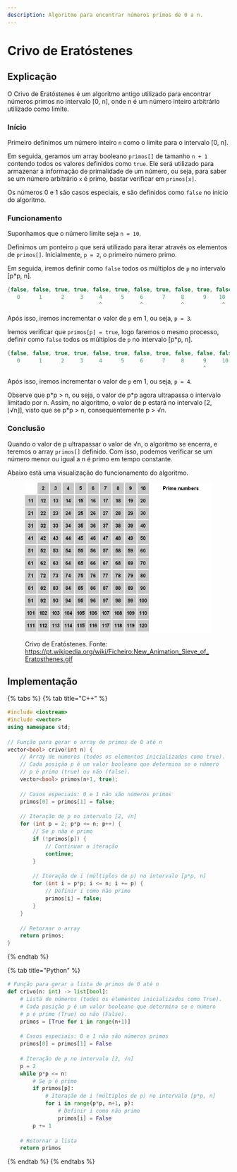 ```yaml
---
description: Algoritmo para encontrar números primos de 0 a n.
---
```


# Crivo de Eratóstenes

## Explicação

O Crivo de Eratóstenes é um algoritmo antigo utilizado para encontrar números primos no intervalo \[0, n], onde n é um número inteiro arbitrário utilizado como limite.

### Início

Primeiro definimos um número inteiro `n` como o limite para o intervalo \[0, n].

Em seguida, geramos um array booleano `primos[]` de tamanho `n + 1` contendo todos os valores definidos como `true`. Ele será utilizado para armazenar a informação de primalidade de um número, ou seja, para saber se um número arbitrário `x` é primo, bastar verificar em `primos[x]`.

Os números 0 e 1 são casos especiais, e são definidos como `false` no início do algoritmo.

### Funcionamento

Suponhamos que o número limite seja `n = 10`.

Definimos um ponteiro `p` que será utilizado para iterar através os elementos de `primos[]`. Inicialmente, `p = 2`, o primeiro número primo.

Em seguida, iremos definir como `false` todos os múltiplos de `p` no intervalo \[p\*p, n].

```cpp
{false, false, true, true, false, true, false, true, false, true, false}
   0      1      2     3     4      5     6      7     8      9    10
                             ^            ^            ^            ^
```

Após isso, iremos incrementar o valor de `p` em 1, ou seja, `p = 3`.

Iremos verificar que `primos[p] = true`, logo faremos o mesmo processo, definir como `false` todos os múltiplos de `p` no intervalo \[p\*p, n].

```cpp
{false, false, true, true, false, true, false, true, false, false, false}
   0      1      2     3     4      5     6      7     8      9     10
                                                              ^
```

Após isso, iremos incrementar o valor de `p` em 1, ou seja, `p = 4`.

Observe que p\*p > n, ou seja, o valor de p\*p agora ultrapassa o intervalo limitado por n. Assim, no algoritmo, o valor de p estará no intervalo \[2, ⌊√n⌋], visto que se p\*p > n, consequentemente p > √n.

### Conclusão

Quando o valor de p ultrapassar o valor de √n, o algoritmo se encerra, e teremos o array `primos[]` definido. Com isso, podemos verificar se um número menor ou igual a n é primo em tempo constante.

Abaixo está uma visualização do funcionamento do algoritmo.

<figure><img src="../../.gitbook/assets/crivo_eratostenes.gif" alt="Crivo de Eratóstenes"><figcaption><p>Crivo de Eratóstenes. Fonte: <a href="https://pt.wikipedia.org/wiki/Ficheiro:New_Animation_Sieve_of_Eratosthenes.gif">https://pt.wikipedia.org/wiki/Ficheiro:New_Animation_Sieve_of_Eratosthenes.gif</a></p></figcaption></figure>

## Implementação

{% tabs %}
{% tab title="C++" %}
```cpp
#include <iostream>
#include <vector>
using namespace std;

// Função para gerar o array de primos de 0 até n
vector<bool> crivo(int n) {
    // Array de números (todos os elementos inicializados como true).
    // Cada posição p é um valor booleano que determina se o número
    // p é primo (true) ou não (false).
    vector<bool> primos(n+1, true);

    // Casos especiais: 0 e 1 não são números primos
    primos[0] = primos[1] = false;

    // Iteração de p no intervalo [2, √n]
    for (int p = 2; p*p <= n; p++) {
        // Se p não é primo
        if (!primos[p]) {
            // Continuar a iteração
            continue;
        }

        // Iteração de i (múltiplos de p) no intervalo [p*p, n]
        for (int i = p*p; i <= n; i += p) {
            // Definir i como não primo
            primos[i] = false;
        }
    }

    // Retornar o array
    return primos;
}
```
{% endtab %}

{% tab title="Python" %}
```python
# Função para gerar a lista de primos de 0 até n
def crivo(n: int) -> list[bool]:
    # Lista de números (todos os elementos inicializados como True).
    # Cada posição p é um valor booleano que determina se o número
    # p é primo (True) ou não (False).
    primos = [True for i in range(n+1)]

    # Casos especiais: 0 e 1 não são números primos
    primos[0] = primos[1] = False

    # Iteração de p no intervalo [2, √n]
    p = 2
    while p*p <= n:
        # Se p é primo
        if primos[p]:
            # Iteração de i (múltiplos de p) no intervalo [p*p, n]
            for i in range(p*p, n+1, p):
                # Definir i como não primo
                primos[i] = False
        p += 1

    # Retornar a lista
    return primos
```
{% endtab %}
{% endtabs %}
